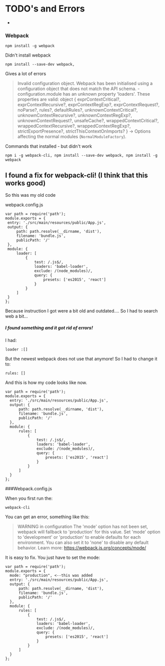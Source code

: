 # TODO's and Errors
-
### Webpack
    npm install -g webpack
Didn't install webpack

    npm install --save-dev webpack, 
    
Gives a lot of errors

>   Invalid configuration object. Webpack has been initialised using a configuration object that does not match the API schema. - configuration.module has an unknown property 'loaders'. These properties are valid:
    object { exprContextCritical?, exprContextRecursive?, exprContextRegExp?, exprContextRequest?, noParse?, rules?, defaultRules?, unknownContextCritical?, unknownContextRecursive?, unknownContextRegExp?, unknownContextRequest?, unsafeCache?, wrappedContextCritical?, wrappedContextRecursive?, wrappedContextRegExp?, strictExportPresence?, strictThisContextOnImports? }
    -> Options affecting the normal modules (`NormalModuleFactory`).
    


Commands that installed - but didn't work

    npm i -g webpack-cli, npm install --save-dev webpack, npm install -g webpack
    
I found a fix for webpack-cli! (I think that this works good)
-
So this was my old code 

webpack.config.js

    var path = require('path');
    module.exports = {
     entry: './src/main/resources/public/App.js',
     output: {
         path: path.resolve(__dirname, 'dist'),
         filename: 'bundle.js',
         publicPath: '/'
     },
     module: {
         loader: [
             {
                 test: /.js$/,
                 loaders: 'babel-loader',
                 exclude: /(node_modules)/,
                 query: {
                     presets: ['es2015', 'react']
                 }
             }
         ]
     }
    };

 Because instruction I got were a bit old and outdated.... So I had to search web a bit...
 
##### I found something and it got rid of errors!
 
I had:
 
    loader :[]
        
But the newest webpack does not use that anymore! So I had to change it to:

    rules: []
    
And this is how my code looks like now.
    
    var path = require('path');
    module.exports = {
      entry: './src/main/resources/public/App.js',
      output: {
          path: path.resolve(__dirname, 'dist'),
          filename: 'bundle.js',
          publicPath: '/'
      },
      module: {
          rules: [
              {
                  test: /.js$/,
                  loaders: 'babel-loader',
                  exclude: /(node_modules)/,
                  query: {
                      presets: ['es2015', 'react']
                  }
              }
          ]
      }
    };
  
###Webpack.config.js

When you first run the:

    webpack-cli
    
You can get an error, something like this:
>WARNING in configuration
 The 'mode' option has not been set, webpack will fallback to 'production' for this value. Set 'mode' option to 'development' or 'production' to enable defaults for each environment.
 You can also set it to 'none' to disable any default behavior. Learn more: https://webpack.js.org/concepts/mode/
 
 It is easy to fix. You just have to set the mode:
 
    var path = require('path');
    module.exports = {
      mode: "production", <--this was added
      entry: './src/main/resources/public/App.js',
      output: {
          path: path.resolve(__dirname, 'dist'),
          filename: 'bundle.js',
          publicPath: '/'
      },
      module: {
          rules: [
              {
                  test: /.js$/,
                  loaders: 'babel-loader',
                  exclude: /(node_modules)/,
                  query: {
                      presets: ['es2015', 'react']
                  }
              }
          ]
      }
    };
    

